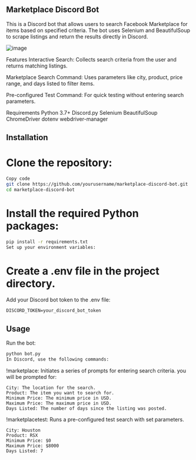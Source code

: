 ## Marketplace Discord Bot

This is a Discord bot that allows users to search Facebook Marketplace for items based on specified criteria. The bot uses Selenium and BeautifulSoup to scrape listings and return the results directly in Discord.

![image](https://github.com/user-attachments/assets/31ab1676-7d1b-40e0-9c90-a6a4b7147042)


Features
Interactive Search: Collects search criteria from the user and returns matching listings.

Marketplace Search Command: Uses parameters like city, product, price range, and days listed to filter items.

Pre-configured Test Command: For quick testing without entering search parameters.

Requirements
Python 3.7+
Discord.py
Selenium
BeautifulSoup
ChromeDriver
dotenv
webdriver-manager

## Installation

# Clone the repository:
```bash
Copy code
git clone https://github.com/yourusername/marketplace-discord-bot.git
cd marketplace-discord-bot
```
# Install the required Python packages:
```bash
pip install -r requirements.txt
Set up your environment variables:
```

# Create a .env file in the project directory.
Add your Discord bot token to the .env file:

```plaintext
DISCORD_TOKEN=your_discord_bot_token
```
## Usage
Run the bot:

```bash
python bot.py
In Discord, use the following commands:
```
!marketplace: Initiates a series of prompts for entering search criteria.
you will be prompted for:
```plaintext
City: The location for the search.
Product: The item you want to search for.
Minimum Price: The minimum price in USD.
Maximum Price: The maximum price in USD.
Days Listed: The number of days since the listing was posted.
```

!marketplacetest: Runs a pre-configured test search with set parameters.


```plaintext
City: Houston
Product: RSX
Minimum Price: $0
Maximum Price: $8000
Days Listed: 7
```
